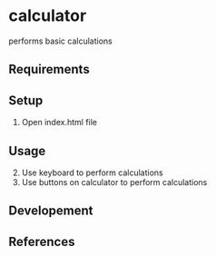 # calculator

performs basic calculations

## Requirements


## Setup

1. Open index.html file

## Usage

2. Use keyboard to perform calculations
3. Use buttons on calculator to perform calculations

## Developement

## References
